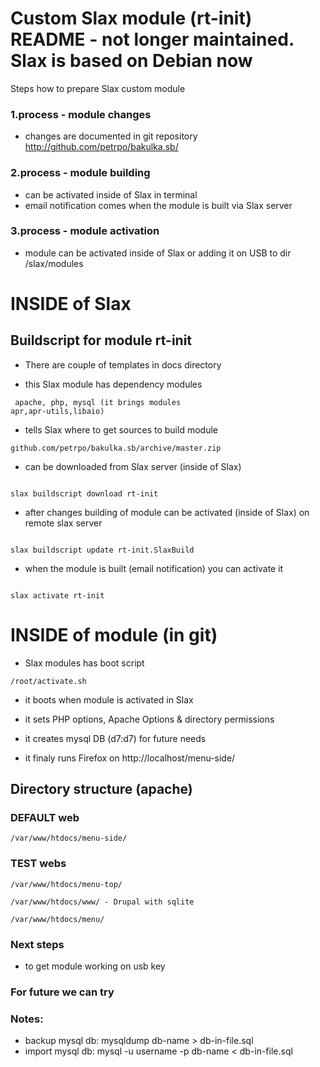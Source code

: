 Custom Slax module (rt-init) README - not longer maintained. Slax is based on Debian now
====================================

Steps how to prepare Slax custom module

### 1.process - module changes ###

- changes are documented in git repository http://github.com/petrpo/bakulka.sb/

### 2.process - module building ###

- can be activated inside of Slax in terminal
- email notification comes when the module is built via Slax server

### 3.process - module activation ###

- module can be activated inside of Slax or adding it on USB to dir /slax/modules




# INSIDE of Slax #

## Buildscript for module rt-init ##

* There are couple of templates in docs directory

* this Slax module has dependency modules 

<code> apache, php, mysql (it brings modules apr,apr-utils,libaio)</code>

* tells Slax where to get sources to build module 

<code>github.com/petrpo/bakulka.sb/archive/master.zip</code>

* can be downloaded from Slax server (inside of Slax)

<code>
slax buildscript download rt-init
</code>

* after changes building of module can be activated (inside of Slax) on remote slax server

<code>
slax buildscript update rt-init.SlaxBuild
</code>

* when the module is built (email notification) you can activate it

<code>
slax activate rt-init
</code>


# INSIDE of module (in git) #

* Slax modules has boot script

<code>/root/activate.sh</code>

- it boots when module is activated in Slax

- it sets PHP options, Apache Options & directory permissions

- it creates mysql DB (d7:d7) for future needs 

- it finaly runs Firefox on http://localhost/menu-side/

## Directory structure (apache) ##

### DEFAULT web ###

<code>/var/www/htdocs/menu-side/</code>

### TEST webs ###

<code>/var/www/htdocs/menu-top/</code>

<code>/var/www/htdocs/www/ - Drupal with sqlite </code>

<code>/var/www/htdocs/menu/</code>

### Next steps ###

- to get module working on usb key

### For future we can try ###

### Notes: ###

- backup mysql db: mysqldump db-name > db-in-file.sql
- import mysql db: mysql -u username -p db-name < db-in-file.sql
